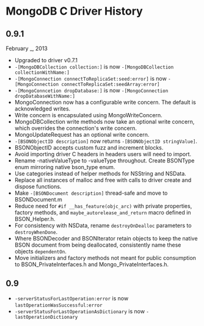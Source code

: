 # MongoDB C Driver History

## 0.9.1
February _, 2013

 -  Upgraded to driver v0.7.1
 -  `-[MongoDBCollection collection:]` is now
    `-[MongoDBCollection collectionWithName:]`
 -  `-[MongoConnection connectToReplicaSet:seed:error]` is now
    `-[MongoConnection connectToReplicaSet:seedArray:error]`
 -  `-[MongoConncetion dropDatabase:]` is now
    `-[MongoConnection dropDatabaseWithName:]`
 -  MongoConnection now has a configurable write concern. The default is
    acknowledged writes.
 -  Write concern is encapsulated using MongoWriteConcern.
 -  MongoDBCollection write methods now take an optional write concern, which
    overrides the connection's write concern.
 -  MongoUpdateRequest has an optional write concern.
 -  `-[BSONObjectID description]` now returns `-[BSONObjectID stringValue]`.
 -  BSONObjectID accepts custom fuzz and increment blocks.
 -  Avoid importing driver C headers in headers users will need to import.
 -  Rename -nativeValueType to -valueType throughout. Create BSONType enum
    mirroring native bson_type enum.
 -  Use categories instead of helper methods for NSString and NSData.
 -  Replace all instances of malloc and free with calls to driver create and
    dispose functions.
 -  Make `-[BSONDocument description]` thread-safe and move to BSONDocument.m
 -  Reduce need for `#if __has_feature(objc_arc)` with private properties,
    factory methods, and `maybe_autorelease_and_return` macro defined in
    BSON_Helper.h.
 -  For consistency with NSData, rename `destroyOnDealloc` parameters to
    `destroyWhenDone`.
 -  Where BSONDecoder and BSONIterator retain objects to keep the native
    BSON document from being deallocated, consistently name these objects
    `dependentOn`.
 -  Move initializers and factory methods not meant for public consumption
    to BSON_PrivateInterfaces.h and Mongo_PrivateInterfaces.h.

## 0.9

-  `-serverStatusForLastOperation:error` is now
   `lastOperationWasSuccessful:error`
-  `-serverStatusForLastOperationAsDictionary` is now
   `-lastOperationDictionary`

